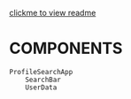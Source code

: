 [clickme to view readme](./src/assets/design/Assignment.pdf)
# COMPONENTS

    ProfileSearchApp
        SearchBar
        UserData

